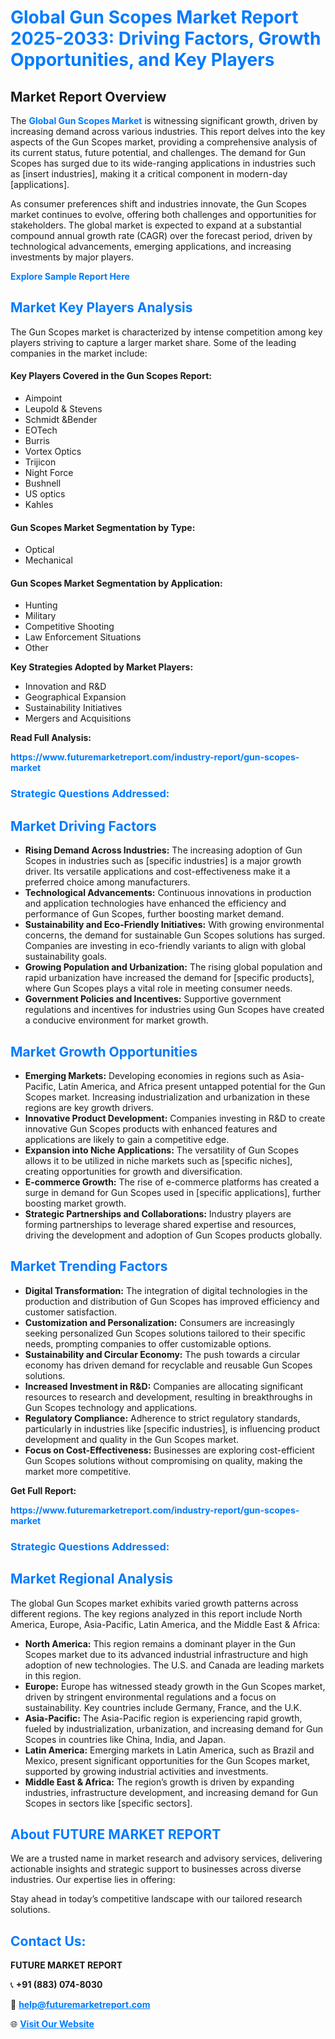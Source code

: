 <h1 style="color: #007BFF;">Global Gun Scopes Market Report 2025-2033: Driving Factors, Growth Opportunities, and Key Players</h1>

<section id="overview">
<h2>Market Report Overview</h2>
<p>The <a href="https://www.futuremarketreport.com/industry-report/gun-scopes-market" style="color: #007BFF; text-decoration: none;"><strong>Global Gun Scopes Market</strong></a> is witnessing significant growth, driven by increasing demand across various industries. This report delves into the key aspects of the Gun Scopes market, providing a comprehensive analysis of its current status, future potential, and challenges. The demand for Gun Scopes has surged due to its wide-ranging applications in industries such as [insert industries], making it a critical component in modern-day [applications].</p>
<p>As consumer preferences shift and industries innovate, the Gun Scopes market continues to evolve, offering both challenges and opportunities for stakeholders. The global market is expected to expand at a substantial compound annual growth rate (CAGR) over the forecast period, driven by technological advancements, emerging applications, and increasing investments by major players.</p>
</section>

<section id="overview">
<p><a href="https://www.futuremarketreport.com/request-sample/reportId=44219" style="color: #007BFF; text-decoration: none;"><strong>Explore Sample Report Here</strong></a></p>
</section>

<section id="key-players">
<h2 style="color: #007BFF;">Market Key Players Analysis</h2>
<p>The Gun Scopes market is characterized by intense competition among key players striving to capture a larger market share. Some of the leading companies in the market include:</p>
<h4>Key Players Covered in the Gun Scopes Report:</h4>
<ul><li>Aimpoint</li><li>Leupold &amp; Stevens</li><li>Schmidt &amp;Bender</li><li>EOTech</li><li>Burris</li><li>Vortex Optics</li><li>Trijicon</li><li>Night Force</li><li>Bushnell</li><li>US optics</li><li>Kahles</li></ul>
<h4>Gun Scopes Market Segmentation by Type:</h4>
<ul><li>Optical</li><li>Mechanical</li></ul>

<h4>Gun Scopes Market Segmentation by Application:</h4>
<ul><li>Hunting</li><li>Military</li><li>Competitive Shooting</li><li>Law Enforcement Situations</li><li>Other</li></ul>
<p><strong>Key Strategies Adopted by Market Players:</strong></p>
<ul>
<li>Innovation and R&D</li>
<li>Geographical Expansion</li>
<li>Sustainability Initiatives</li>
<li>Mergers and Acquisitions</li>
</ul>
</section>

<section>
<p><strong>Read Full Analysis: </strong></p><a href="https://www.futuremarketreport.com/industry-report/gun-scopes-market" style="color: #007BFF; text-decoration: none;"><strong>https://www.futuremarketreport.com/industry-report/gun-scopes-market</strong></a>
<h3 style="color: #007BFF;">Strategic Questions Addressed:</h3>
</section>

<section id="driving-factors">
<h2 style="color: #007BFF;">Market Driving Factors</h2>
<ul>
<li><strong>Rising Demand Across Industries:</strong> The increasing adoption of Gun Scopes in industries such as [specific industries] is a major growth driver. Its versatile applications and cost-effectiveness make it a preferred choice among manufacturers.</li>
<li><strong>Technological Advancements:</strong> Continuous innovations in production and application technologies have enhanced the efficiency and performance of Gun Scopes, further boosting market demand.</li>
<li><strong>Sustainability and Eco-Friendly Initiatives:</strong> With growing environmental concerns, the demand for sustainable Gun Scopes solutions has surged. Companies are investing in eco-friendly variants to align with global sustainability goals.</li>
<li><strong>Growing Population and Urbanization:</strong> The rising global population and rapid urbanization have increased the demand for [specific products], where Gun Scopes plays a vital role in meeting consumer needs.</li>
<li><strong>Government Policies and Incentives:</strong> Supportive government regulations and incentives for industries using Gun Scopes have created a conducive environment for market growth.</li>
</ul>
</section>

<section id="growth-opportunities">
<h2 style="color: #007BFF;">Market Growth Opportunities</h2>
<ul>
<li><strong>Emerging Markets:</strong> Developing economies in regions such as Asia-Pacific, Latin America, and Africa present untapped potential for the Gun Scopes market. Increasing industrialization and urbanization in these regions are key growth drivers.</li>
<li><strong>Innovative Product Development:</strong> Companies investing in R&D to create innovative Gun Scopes products with enhanced features and applications are likely to gain a competitive edge.</li>
<li><strong>Expansion into Niche Applications:</strong> The versatility of Gun Scopes allows it to be utilized in niche markets such as [specific niches], creating opportunities for growth and diversification.</li>
<li><strong>E-commerce Growth:</strong> The rise of e-commerce platforms has created a surge in demand for Gun Scopes used in [specific applications], further boosting market growth.</li>
<li><strong>Strategic Partnerships and Collaborations:</strong> Industry players are forming partnerships to leverage shared expertise and resources, driving the development and adoption of Gun Scopes products globally.</li>
</ul>
</section>

<section id="trending-factors">
<h2 style="color: #007BFF;">Market Trending Factors</h2>
<ul>
<li><strong>Digital Transformation:</strong> The integration of digital technologies in the production and distribution of Gun Scopes has improved efficiency and customer satisfaction.</li>
<li><strong>Customization and Personalization:</strong> Consumers are increasingly seeking personalized Gun Scopes solutions tailored to their specific needs, prompting companies to offer customizable options.</li>
<li><strong>Sustainability and Circular Economy:</strong> The push towards a circular economy has driven demand for recyclable and reusable Gun Scopes solutions.</li>
<li><strong>Increased Investment in R&D:</strong> Companies are allocating significant resources to research and development, resulting in breakthroughs in Gun Scopes technology and applications.</li>
<li><strong>Regulatory Compliance:</strong> Adherence to strict regulatory standards, particularly in industries like [specific industries], is influencing product development and quality in the Gun Scopes market.</li>
<li><strong>Focus on Cost-Effectiveness:</strong> Businesses are exploring cost-efficient Gun Scopes solutions without compromising on quality, making the market more competitive.</li>
</ul>
</section>

<section>
<p><strong>Get Full Report: </strong></p><a href="https://www.futuremarketreport.com/industry-report/gun-scopes-market" style="color: #007BFF; text-decoration: none;"><strong>https://www.futuremarketreport.com/industry-report/gun-scopes-market</strong></a>
<h3 style="color: #007BFF;">Strategic Questions Addressed:</h3>
</section>


<section id="regional-analysis">
<h2 style="color: #007BFF;">Market Regional Analysis</h2>
<p>The global Gun Scopes market exhibits varied growth patterns across different regions. The key regions analyzed in this report include North America, Europe, Asia-Pacific, Latin America, and the Middle East & Africa:</p>
<ul>
<li><strong>North America:</strong> This region remains a dominant player in the Gun Scopes market due to its advanced industrial infrastructure and high adoption of new technologies. The U.S. and Canada are leading markets in this region.</li>
<li><strong>Europe:</strong> Europe has witnessed steady growth in the Gun Scopes market, driven by stringent environmental regulations and a focus on sustainability. Key countries include Germany, France, and the U.K.</li>
<li><strong>Asia-Pacific:</strong> The Asia-Pacific region is experiencing rapid growth, fueled by industrialization, urbanization, and increasing demand for Gun Scopes in countries like China, India, and Japan.</li>
<li><strong>Latin America:</strong> Emerging markets in Latin America, such as Brazil and Mexico, present significant opportunities for the Gun Scopes market, supported by growing industrial activities and investments.</li>
<li><strong>Middle East & Africa:</strong> The region’s growth is driven by expanding industries, infrastructure development, and increasing demand for Gun Scopes in sectors like [specific sectors].</li>
</ul>
</section>

<footer>
<h2 style="color: #007BFF;">About FUTURE MARKET REPORT</h2>
<p>We are a trusted name in market research and advisory services, delivering actionable insights and strategic support to businesses across diverse industries. Our expertise lies in offering:</p>

<p>Stay ahead in today’s competitive landscape with our tailored research solutions.</p>

<h2 style="color: #007BFF;">Contact Us:</h2>
<p><strong>FUTURE MARKET REPORT</strong></p>
<p>📞 <strong>+91 (883) 074-8030</strong></p>
<p>📧 <strong><a href="mailto:help@futuremarketreport.com" style="color: #007BFF;">help@futuremarketreport.com</a></strong></p>
<p>🌐 <strong><a href="https://www.futuremarketreport.com/" style="color: #007BFF;">Visit Our Website</a></strong></p>
</footer>